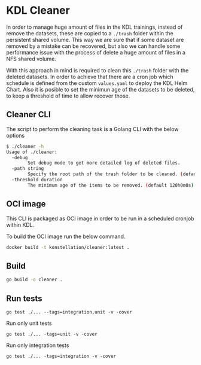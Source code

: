 # KDL Cleaner

In order to manage huge amount of files in the KDL trainings, instead of remove the
datasets, these are copied to a `./trash` folder within the persistent shared volume. This way
we are sure that if some dataset are removed by a mistake can be recovered, but also we can
handle some performance issue with the process of delete a huge amount of files in a NFS shared
volume.

With this approach in mind is required to clean this `./trash` folder with the deleted datasets. In order to achieve that there are a cron job which schedule is defined
from the custom `values.yaml` to deploy the KDL Helm Chart. Also it is posible to set
the minimun age of the datasets to be deleted, to keep a threshold of time to allow recover those.

## Cleaner CLI

The script to perform the cleaning task is a Golang CLI with the below options

```bash
$ ./cleaner -h
Usage of ./cleaner:
  -debug
        Set debug mode to get more detailed log of deleted files.
  -path string
        Specify the root path of the trash folder to be cleaned. (default "./.trash")
  -threshold duration
        The minimum age of the items to be removed. (default 120h0m0s)
```

## OCI image

This CLI is packaged as OCI image in order to be run in a scheduled cronjob within KDL.

To build the OCI image run the below command.

```bash
docker build -t konstellation/cleaner:latest .
```

## Build

```bash
go build -o cleaner .
```

## Run tests

```console
go test ./... --tags=integration,unit -v -cover
```

Run only unit tests

```console
go test ./... -tags=unit -v -cover
```

Run only integration tests

```console
go test ./... -tags=integration -v -cover
```
